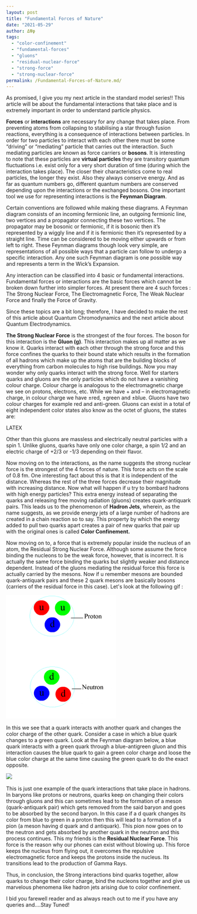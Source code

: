 ```yaml
---
layout: post
title: "Fundamental Forces of Nature"
date: "2021-05-29"
author: ΔΨφ
tags: 
  - "color-confinement"
  - "fundamental-forces"
  - "gluons"
  - "residual-nuclear-force"
  - "strong-force"
  - "strong-nuclear-force"
permalink: /Fundamental-Forces-of-Nature.md/
---
```

As promised, I give you my next article in the standard model series!! This article will be about the fundamental interactions that take place and is extremely important in order to understand particle physics.

**Forces** or **interactions** are necessary for any change that takes place. From preventing atoms from collapsing to stabilising a star through fusion reactions, everything is a consequence of interactions between particles. In order for two particles to interact with each other there must be some “driving” or “mediating” particle that carries out the interaction. Such mediating particles are known as force carriers or **bosons**. It is interesting to note that these particles are **virtual particles** they are transitory quantum fluctuations i.e. exist only for a very short duration of time (during which the interaction takes place). The closer their characteristics come to real particles, the longer they exist. Also they always conserve energy. And as far as quantum numbers go, different quantum numbers are conserved depending upon the interactions or the exchanged bosons. One important tool we use for representing interactions is the **Feynman Diagram**.

Certain conventions are followed while making these diagrams. A Feynman diagram consists of an incoming fermionic line, an outgoing fermionic line, two vertices and a propagator connecting these two vertices. The propagator may be bosonic or fermionic, if it is bosonic then it’s represented by a wiggly line and if it is fermionic then it’s represented by a straight line. Time can be considered to be moving either upwards or from left to right. These Feynman diagrams though look very simple, are representations of all possible ways that a particle can follow to undergo a specific interaction. Any one such Feynman diagram is one possible way and represents a term in the Wick’s Expansion.

Any interaction can be classified into 4 basic or fundamental interactions. Fundamental forces or interactions are the basic forces which cannot be broken down further into simpler forces. At present there are 4 such forces : The Strong Nuclear Force, The Electromagnetic Force, The Weak Nuclear Force and finally the Force of Gravity.

Since these topics are a bit long; therefore, I have decided to make the rest of this article about Quantum Chromodynamics and the next article about Quantum Electrodynamics.

**The Strong Nuclear Force** is the strongest of the four forces. The boson for this interaction is the **Gluon (g)**. This interaction makes up all matter as we know it. Quarks interact with each other through the strong force and this force confines the quarks to their bound state which results in the formation of all hadrons which make up the atoms that are the building blocks of everything from carbon molecules to high rise buildings. Now you may wonder why only quarks interact with the strong force. Well for starters quarks and gluons are the only particles which do not have a vanishing colour charge. Colour charge is analogous to the electromagnetic charge we see on protons, electrons, etc. While we have + and – in electromagnetic charge, in colour charge we have ±red, ±green and ±blue. Gluons have two colour charges for example red and anti-green. Gluons can exist in a total of eight independent color states also know as the octet of gluons, the states are:

$$$$LATEX$$$$

Other than this gluons are massless and electrically neutral particles with a spin 1. Unlike gluons, quarks have only one color charge, a spin 1/2 and an electric charge of +2/3 or -1/3 depending on their flavor.

Now moving on to the interactions, as the name suggests the strong nuclear force is the strongest of the 4 forces of nature. This force acts on the scale of 0.8 fm. One interesting fact about this is that it is independent of the distance. Whereas the rest of the three forces decrease their magnitude with increasing distance. Now what will happen if u try to bombard hadrons with high energy particles? This extra energy instead of separating the quarks and releasing free moving radiation (gluons) creates quark-antiquark pairs. This leads us to the phenomenon of **Hadron Jets**, wherein, as the name suggests, as we provide energy jets of a large number of hadrons are created in a chain reaction so to say. This property by which the energy added to pull two quarks apart creates a pair of new quarks that pair up with the original ones is called **Color Confinement.**

Now moving on to, a force that is extremely popular inside the nucleus of an atom, the Residual Strong Nuclear Force. Although some assume the force binding the nucleons to be the weak force, however, that is incorrect. It is actually the same force binding the quarks but slightly weaker and distance dependent. Instead of the gluons mediating the residual force this force is actually carried by the mesons. Now if u remember mesons are bounded quark-antiquark pairs and these 2 quark mesons are basically bosons (carriers of the residual force in this case). Let's look at the following gif :

![](/assets/img/nucforce.gif)

In this we see that a quark interacts with another quark and changes the color charge of the other quark. Consider a case in which a blue quark changes to a green quark. Look at the Feynman diagram below, a blue quark interacts with a green quark through a blue-antigreen gluon and this interaction causes the blue quark to gain a green color charge and loose the blue color charge at the same time causing the green quark to do the exact opposite.

![](https://deltapsifi.files.wordpress.com/2021/05/sitee-1.gif?w=854)

This is just one example of the quark interactions that take place in hadrons. In baryons like protons or neutrons, quarks keep on changing their colors through gluons and this can sometimes lead to the formation of a meson (quark-antiquark pair) which gets removed from the said baryon and goes to be absorbed by the second baryon. In this case if a d quark changes its color from blue to green in a proton then this will lead to a formation of a pion (a meson having d quark and d antiquark). This pion now goes on to the neutron and gets absorbed by another quark in the neutron and this process continues. This my friends is the **Residual Nuclear Force**. This force is the reason why our phones can exist without blowing up. This force keeps the nucleus from flying out, it overcomes the repulsive electromagnetic force and keeps the protons inside the nucleus. Its transitions lead to the production of Gamma Rays.

Thus, in conclusion, the Strong interactions bind quarks together, allow quarks to change their color charge, bind the nucleons together and give us marvelous phenomena like hadron jets arising due to color confinement.

I bid you farewell reader and as always reach out to me if you have any queries and....Stay Tuned!